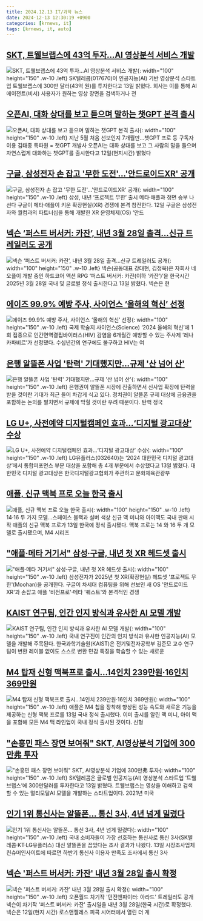 ```yaml
---
title: 2024.12.13 IT/과학 뉴스
date: 2024-12-13 12:30:19 +0900
categories: [krnews, it]
tags: [krnews, it, auto]
---
```

## [SKT, 트웰브랩스에 43억 투자…AI 영상분석 서비스 개발](https://n.news.naver.com/mnews/article/011/0004427282)

![SKT, 트웰브랩스에 43억 투자…AI 영상분석 서비스 개발](https://mimgnews.pstatic.net/image/origin/011/2024/12/13/4427282.jpg?type=nf220_150){: width="100" height="150" .w-10 .left}
SK텔레콤(017670)이 인공지능(AI) 기반 영상분석 스타트업 트웰브랩스에 300만 달러(43억 원)를 투자한다고 13일 밝혔다. 회사는 이를 통해 AI 에이전트(비서) 사용자가 원하는 영상 장면을 검색하거나 전

## [오픈AI, 대화 상대를 보고 듣으며 말하는 챗GPT 본격 출시](https://n.news.naver.com/mnews/article/001/0015103266)

![오픈AI, 대화 상대를 보고 듣으며 말하는 챗GPT 본격 출시](https://mimgnews.pstatic.net/image/origin/001/2024/12/13/15103266.jpg?type=nf220_150){: width="100" height="150" .w-10 .left}
지난 5월 처음 선보인지 7개월만…챗GPT 프로 등 구독자 이용 김태종 특파원 = 챗GPT 개발사 오픈AI는 대화 상대를 보고 그 사람의 말을 들으며 자연스럽게 대화하는 챗GPT를 출시한다고 12일(현지시간) 밝혔다

## [구글, 삼성전자 손 잡고 '무한 도전'...'안드로이드XR' 공개](https://n.news.naver.com/mnews/article/023/0003876276)

![구글, 삼성전자 손 잡고 '무한 도전'...'안드로이드XR' 공개](https://mimgnews.pstatic.net/image/origin/023/2024/12/13/3876276.jpg?type=nf220_150){: width="100" height="150" .w-10 .left}
삼성, 내년 ‘프로젝트 무한’ 출시 메타·애플과 정면 승부 나선다 구글이 메타·애플이 키운 확장현실(XR) 경쟁에 본격 참전한다. 12일 구글은 삼성전자와 퀄컴과의 파트너십을 통해 개발한 XR 운영체제(OS) ‘안드

## [넥슨 ‘퍼스트 버서커: 카잔’, 내년 3월 28일 출격…신규 트레일러도 공개](https://n.news.naver.com/mnews/article/009/0005413144)

![넥슨 ‘퍼스트 버서커: 카잔’, 내년 3월 28일 출격…신규 트레일러도 공개](https://mimgnews.pstatic.net/image/origin/009/2024/12/13/5413144.jpg?type=nf220_150){: width="100" height="150" .w-10 .left}
넥슨(공동대표 강대현, 김정욱)은 자회사 네오플이 개발 중인 하드코어 액션 RPG ‘퍼스트 버서커: 카잔(이하 ‘카잔’)’을 한국시간 2025년 3월 28일 국내 및 글로벌 정식 출시한다고 13일 밝혔다. 넥슨은 현

## [에이즈 99.9% 예방 주사, 사이언스 ‘올해의 혁신’ 선정](https://n.news.naver.com/mnews/article/023/0003876325)

![에이즈 99.9% 예방 주사, 사이언스 ‘올해의 혁신’ 선정](https://mimgnews.pstatic.net/image/origin/023/2024/12/13/3876325.jpg?type=nf220_150){: width="100" height="150" .w-10 .left}
국제 학술지 사이언스(Science) ‘2024 올해의 혁신’에 1회 접종으로 인간면역결핍바이러스(HIV) 감염을 6개월간 예방할 수 있는 주사제 ‘레나카파비르’가 선정됐다. 수십년간의 연구에도 불구하고 HIV는 여

## [은행 알뜰폰 사업 '탄력' 기대했지만…규제 '산 넘어 산'](https://n.news.naver.com/mnews/article/119/0002903636)

![은행 알뜰폰 사업 '탄력' 기대했지만…규제 '산 넘어 산'](https://mimgnews.pstatic.net/image/origin/119/2024/12/13/2903636.jpg?type=nf220_150){: width="100" height="150" .w-10 .left}
은행권이 알뜰폰 시장에 진출하면서 신사업 확장에 탄력을 받을 것이란 기대가 최근 들어 차갑게 식고 있다. 정치권이 알뜰폰 규제 대상에 금융권을 포함하는 논의를 펼치면서 규제에 막힐 것이란 우려 때문이다. 탄핵 정국

## [LG U+, 사전예약 디지털캠페인 효과…‘디지털 광고대상’ 수상](https://n.news.naver.com/mnews/article/018/0005905585)

![LG U+, 사전예약 디지털캠페인 효과…‘디지털 광고대상’ 수상](https://mimgnews.pstatic.net/image/origin/018/2024/12/13/5905585.jpg?type=nf220_150){: width="100" height="150" .w-10 .left}
LG유플러스(032640)는 ‘2024 대한민국 디지털 광고대상’에서 통합퍼포먼스 부문 대상을 포함해 총 4개 부문에서 수상했다고 13일 밝혔다. 대한민국 디지털 광고대상은 한국디지털광고협회가 주관하고 문화체육관광부

## [애플, 신규 맥북 프로 오늘 한국 출시](https://n.news.naver.com/mnews/article/001/0015103311)

![애플, 신규 맥북 프로 오늘 한국 출시](https://mimgnews.pstatic.net/image/origin/001/2024/12/13/15103311.jpg?type=nf220_150){: width="100" height="150" .w-10 .left}
14·16 두 가지 모델…스페이스 블랙과 실버 색상 신규 맥 미니와 아이맥도 국내 판매 시작 애플의 신규 맥북 프로가 13일 한국에 정식 출시됐다. 맥북 프로는 14 와 16 두 개 모델로 출시됐으며, M4 시리즈

## ["애플·메타 거기서" 삼성·구글, 내년 첫 XR 헤드셋 출시](https://n.news.naver.com/mnews/article/008/0005127956)

!["애플·메타 거기서" 삼성·구글, 내년 첫 XR 헤드셋 출시](https://mimgnews.pstatic.net/image/origin/008/2024/12/13/5127956.jpg?type=nf220_150){: width="100" height="150" .w-10 .left}
삼성전자가 2025년 첫 XR(확장현실) 헤드셋 '프로젝트 무한'(Moohan)을 공개한다. 구글이 차세대 컴퓨팅을 위해 선보인 새 OS '안드로이드 XR'과 손잡고 애플 '비전프로'·메타 '퀘스트'와 본격적인 경쟁

## [KAIST 연구팀, 인간 인지 방식과 유사한 AI 모델 개발](https://n.news.naver.com/mnews/article/421/0007964989)

![KAIST 연구팀, 인간 인지 방식과 유사한 AI 모델 개발](https://mimgnews.pstatic.net/image/origin/421/2024/12/13/7964989.jpg?type=nf220_150){: width="100" height="150" .w-10 .left}
국내 연구진이 인간의 인지 방식과 유사한 인공지능(AI) 모델을 개발해 주목된다. 한국과학기술원(KAIST)은 전기및전자공학부 김준모 교수 연구팀이 변환 레이블 없이도 스스로 변환 민감 특징을 학습할 수 있는 새로운

## [M4 탑재 신형 맥북프로 출시…14인치 239만원·16인치 369만원](https://n.news.naver.com/mnews/article/421/0007965097)

![M4 탑재 신형 맥북프로 출시…14인치 239만원·16인치 369만원](https://mimgnews.pstatic.net/image/origin/421/2024/12/13/7965097.jpg?type=nf220_150){: width="100" height="150" .w-10 .left}
애플은 M4 칩을 장착해 향상된 성능 속도와 새로운 기능을 제공하는 신형 맥북 프로를 13일 국내 정식 출시했다. 이미 출시를 알린 맥 미니, 아이 맥을 포함해 모든 M4 맥 라인업이 국내 정식 출시된 것이다. 신형

## ["손흥민 패스 장면 보여줘" SKT, AI영상분석 기업에 300만弗 투자](https://n.news.naver.com/mnews/article/014/0005281861)

!["손흥민 패스 장면 보여줘" SKT, AI영상분석 기업에 300만弗 투자](https://mimgnews.pstatic.net/image/origin/014/2024/12/13/5281861.jpg?type=nf220_150){: width="100" height="150" .w-10 .left}
SK텔레콤은 글로벌 인공지능(AI) 영상분석 스타트업 ‘트웰브랩스’에 300만달러를 투자한다고 13일 밝혔다. 트웰브랩스는 영상을 이해하고 검색할 수 있는 멀티모달AI 모델을 개발하는 스타트업이다. 2021년 미국

## [인기 1위 통신사는 알뜰폰… 통신 3사, 4년 넘게 밀렸다](https://n.news.naver.com/mnews/article/005/0001745664)

![인기 1위 통신사는 알뜰폰… 통신 3사, 4년 넘게 밀렸다](https://mimgnews.pstatic.net/image/origin/005/2024/12/13/1745664.jpg?type=nf220_150){: width="100" height="150" .w-10 .left}
국내 소비자들이 가장 선호하는 통신사로 통신 3사(SK텔레콤·KT·LG유플러스) 대신 알뜰폰을 꼽았다는 조사 결과가 나왔다. 13일 시장조사업체 컨슈머인사이트에 따르면 하반기 통신사 이용자 만족도 조사에서 통신 3사

## [넥슨 '퍼스트 버서커: 카잔' 내년 3월 28일 출시 확정](https://n.news.naver.com/mnews/article/001/0015103861)

![넥슨 '퍼스트 버서커: 카잔' 내년 3월 28일 출시 확정](https://mimgnews.pstatic.net/image/origin/001/2024/12/13/15103861.jpg?type=nf220_150){: width="100" height="150" .w-10 .left}
오픈월드 차기작 '던전앤파이터: 아라드' 트레일러도 공개 넥슨이 차기작 '퍼스트 버서커: 카잔' 출시일을 내년 3월 28일(한국 시간)로 확정했다. 넥슨은 12일(현지 시간) 로스앤젤레스 피콕 시어터에서 열린 더 게

